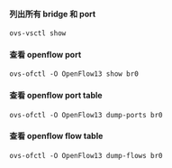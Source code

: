 #### 列出所有 bridge 和 port
```
ovs-vsctl show
```
#### 查看 openflow port
```
ovs-ofctl -O OpenFlow13 show br0
```
#### 查看 openflow port table
```
ovs-ofctl -O OpenFlow13 dump-ports br0
```
#### 查看 openflow flow table
```
ovs-ofctl -O OpenFlow13 dump-flows br0
```

